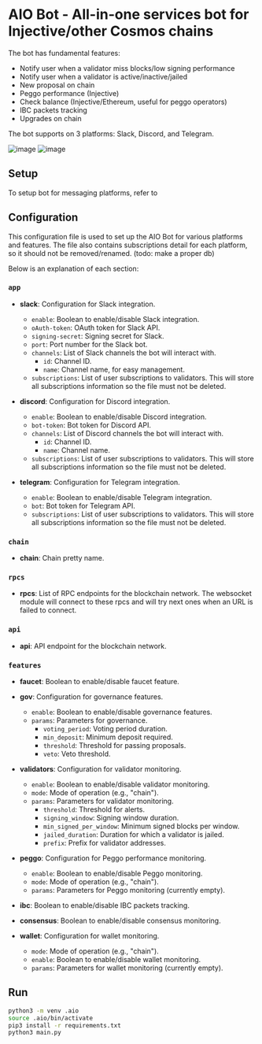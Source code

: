 # AIO Bot - All-in-one services bot for Injective/other Cosmos chains

The bot has fundamental features:
- Notify user when a validator miss blocks/low signing performance
- Notify user when a validator is active/inactive/jailed
- New proposal on chain
- Peggo performance (Injective)
- Check balance (Injective/Ethereum, useful for peggo operators)
- IBC packets tracking
- Upgrades on chain

The bot supports on 3 platforms: Slack, Discord, and Telegram.

![image](https://github.com/user-attachments/assets/509d4235-3541-451b-a81c-4e116c522a60)
![image](https://github.com/user-attachments/assets/ac22bbed-cdcc-4a2b-9f08-5570b8f7f617)


## Setup
To setup bot for messaging platforms, refer to 

## Configuration
This configuration file is used to set up the AIO Bot for various platforms and features. The file also contains subscriptions detail for each platform, so it should not be removed/renamed. (todo: make a proper db)

Below is an explanation of each section:
### `app`
- **slack**: Configuration for Slack integration.
    - `enable`: Boolean to enable/disable Slack integration.
    - `oAuth-token`: OAuth token for Slack API.
    - `signing-secret`: Signing secret for Slack.
    - `port`: Port number for the Slack bot.
    - `channels`: List of Slack channels the bot will interact with.
        - `id`: Channel ID.
        - `name`: Channel name, for easy management.
    - `subscriptions`: List of user subscriptions to validators. This will store all subscriptions information so the file must not be deleted.

- **discord**: Configuration for Discord integration.
    - `enable`: Boolean to enable/disable Discord integration.
    - `bot-token`: Bot token for Discord API.
    - `channels`: List of Discord channels the bot will interact with.
        - `id`: Channel ID.
        - `name`: Channel name.
    - `subscriptions`: List of user subscriptions to validators. This will store all subscriptions information so the file must not be deleted.

- **telegram**: Configuration for Telegram integration.
    - `enable`: Boolean to enable/disable Telegram integration.
    - `bot`: Bot token for Telegram API.
    - `subscriptions`: List of user subscriptions to validators. This will store all subscriptions information so the file must not be deleted.

### `chain`
- **chain**: Chain pretty name.

### `rpcs`
- **rpcs**: List of RPC endpoints for the blockchain network. The websocket module will connect to these rpcs and will try next ones when an URL is failed to connect.

### `api`
- **api**: API endpoint for the blockchain network.

### `features`
- **faucet**: Boolean to enable/disable faucet feature.
- **gov**: Configuration for governance features.
    - `enable`: Boolean to enable/disable governance features.
    - `params`: Parameters for governance.
        - `voting_period`: Voting period duration.
        - `min_deposit`: Minimum deposit required.
        - `threshold`: Threshold for passing proposals.
        - `veto`: Veto threshold.

- **validators**: Configuration for validator monitoring.
    - `enable`: Boolean to enable/disable validator monitoring.
    - `mode`: Mode of operation (e.g., "chain").
    - `params`: Parameters for validator monitoring.
        - `threshold`: Threshold for alerts.
        - `signing_window`: Signing window duration.
        - `min_signed_per_window`: Minimum signed blocks per window.
        - `jailed_duration`: Duration for which a validator is jailed.
        - `prefix`: Prefix for validator addresses.

- **peggo**: Configuration for Peggo performance monitoring.
    - `enable`: Boolean to enable/disable Peggo monitoring.
    - `mode`: Mode of operation (e.g., "chain").
    - `params`: Parameters for Peggo monitoring (currently empty).

- **ibc**: Boolean to enable/disable IBC packets tracking.
- **consensus**: Boolean to enable/disable consensus monitoring.
- **wallet**: Configuration for wallet monitoring.
    - `mode`: Mode of operation (e.g., "chain").
    - `enable`: Boolean to enable/disable wallet monitoring.
    - `params`: Parameters for wallet monitoring (currently empty).


## Run
```bash
python3 -m venv .aio
source .aio/bin/activate
pip3 install -r requirements.txt
python3 main.py
```
